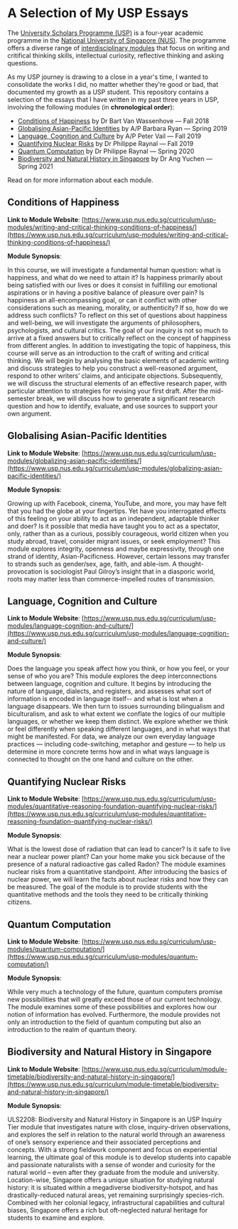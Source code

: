 # A Selection of My USP Essays

The [University Scholars Programme (USP)](https://www.usp.nus.edu.sg/) is a four-year academic programme in the [National University of Singapore (NUS)](https://www.nus.edu.sg/). The programme offers a diverse range of [interdisciplinary modules](https://www.usp.nus.edu.sg/curriculum/usp-modules/) that focus on writing and critifical thinking skills, intellectual curiosity, reflective thinking and asking questions.

As my USP journey is drawing to a close in a year's time, I wanted to consolidate the works I did, no matter whether they're good or bad, that documented my growth as a USP student. This repository contains a selection of the essays that I have written in my past three years in USP, involving the following modules (in **chronological order**):
- [Conditions of Happiness](https://github.com/LiuZechu/my-usp-essays/tree/main/conditions-of-happiness) by Dr Bart Van Wassenhove — Fall 2018
- [Globalising Asian-Pacific Identities](https://github.com/LiuZechu/my-usp-essays/tree/main/globalising-asian-pacific-identities) by A/P Barbara Ryan — Spring 2019
- [Language, Cognition and Culture](https://github.com/LiuZechu/my-usp-essays/tree/main/language-cognition-and-culture) by A/P Peter Vail — Fall 2019
- [Quantifying Nuclear Risks](https://github.com/LiuZechu/my-usp-essays/tree/main/quantifying-nuclear-risks) by Dr Philippe Raynal — Fall 2019
- [Quantum Computation](https://github.com/LiuZechu/my-usp-essays/tree/main/quantum-computation) by Dr Philippe Raynal — Spring 2020
- [Biodiversity and Natural History in Singapore](https://github.com/LiuZechu/my-usp-essays/tree/main/biodiversity-and-natural-history-in-singapore) by Dr Ang Yuchen — Spring 2021

Read on for more information about each module.

## Conditions of Happiness
**Link to Module Website**:
[https://www.usp.nus.edu.sg/curriculum/usp-modules/writing-and-critical-thinking-conditions-of-happiness/](https://www.usp.nus.edu.sg/curriculum/usp-modules/writing-and-critical-thinking-conditions-of-happiness/)

**Module Synopsis**: 

In this course, we will investigate a fundamental human question: what is happiness, and what do we need to attain it? Is happiness primarily about being satisfied with our lives or does it consist in fulfilling our emotional aspirations or in having a positive balance of pleasure over pain? Is happiness an all-encompassing goal, or can it conflict with other considerations such as meaning, morality, or authenticity? If so, how do we address such conflicts? To reflect on this set of questions about happiness and well-being, we will investigate the arguments of philosophers, psychologists, and cultural critics. The goal of our inquiry is not so much to arrive at a fixed answers but to critically reflect on the concept of happiness from different angles. In addition to investigating the topic of happiness, this course will serve as an introduction to the craft of writing and critical thinking. We will begin by analysing the basic elements of academic writing and discuss strategies to help you construct a well-reasoned argument, respond to other writers’ claims, and anticipate objections. Subsequently, we will discuss the structural elements of an effective research paper, with particular attention to strategies for revising your first draft. After the mid-semester break, we will discuss how to generate a significant research question and how to identify, evaluate, and use sources to support your own argument.

## Globalising Asian-Pacific Identities
**Link to Module Website**: [https://www.usp.nus.edu.sg/curriculum/usp-modules/globalizing-asian-pacific-identities/](https://www.usp.nus.edu.sg/curriculum/usp-modules/globalizing-asian-pacific-identities/)

**Module Synopsis**:

Growing up with Facebook, cinema, YouTube, and more, you may have felt that you had the globe at your fingertips. Yet have you interrogated effects of this feeling on your ability to act as an independent, adaptable thinker and doer? Is it possible that media have taught you to act as a spectator, only, rather than as a curious, possibly courageous, world citizen when you study abroad, travel, consider migrant issues, or seek employment? This module explores integrity, openness and maybe expressivity, through one strand of identity, Asian-Pacificness. However, certain lessons may transfer to strands such as gender/sex, age, faith, and able-ism. A thought-provocation is sociologist Paul Gilroy’s insight that in a diasporic world, roots may matter less than commerce-impelled routes of transmission.

## Language, Cognition and Culture
**Link to Module Website**: [https://www.usp.nus.edu.sg/curriculum/usp-modules/language-cognition-and-culture/](https://www.usp.nus.edu.sg/curriculum/usp-modules/language-cognition-and-culture/)

**Module Synopsis**:

Does the language you speak affect how you think, or how you feel, or your sense of who you are? This module explores the deep interconnections between language, cognition and culture. It begins by introducing the nature of language, dialects, and registers, and assesses what sort of information is encoded in language itself-- and what is lost when a language disappears. We then turn to issues surrounding bilingualism and biculturalism, and ask to what extent we conflate the logics of our multiple languages, or whether we keep them distinct. We explore whether we think or feel differently when speaking different languages, and in what ways that might be manifested. For data, we analyze our own everyday language practices — including code-switching, metaphor and gesture — to help us determine in more concrete terms how and in what ways language is connected to thought on the one hand and culture on the other. 

## Quantifying Nuclear Risks
**Link to Module Website**: [https://www.usp.nus.edu.sg/curriculum/usp-modules/quantitative-reasoning-foundation-quantifying-nuclear-risks/](https://www.usp.nus.edu.sg/curriculum/usp-modules/quantitative-reasoning-foundation-quantifying-nuclear-risks/)

**Module Synopsis**:

What is the lowest dose of radiation that can lead to cancer? Is it safe to live near a nuclear power plant? Can your home make you sick because of the presence of a natural radioactive gas called Radon? The module examines nuclear risks from a quantitative standpoint. After introducing the basics of nuclear power, we will learn the facts about nuclear risks and how they can be measured. The goal of the module is to provide students with the quantitative methods and the tools they need to be critically thinking citizens.

## Quantum Computation
**Link to Module Website**: [https://www.usp.nus.edu.sg/curriculum/usp-modules/quantum-computation/](https://www.usp.nus.edu.sg/curriculum/usp-modules/quantum-computation/)

**Module Synopsis**:

While very much a technology of the future, quantum computers promise new possibilities that will greatly exceed those of our current technology. The module examines some of these possibilities and explores how our notion of information has evolved. Furthermore, the module provides not only an introduction to the field of quantum computing but also an introduction to the realm of quantum theory.

## Biodiversity and Natural History in Singapore
**Link to Module Website**: [https://www.usp.nus.edu.sg/curriculum/module-timetable/biodiversity-and-natural-history-in-singapore/](https://www.usp.nus.edu.sg/curriculum/module-timetable/biodiversity-and-natural-history-in-singapore/)

**Module Synopsis**:

ULS2208: Biodiversity and Natural History in Singapore is an USP Inquiry Tier module that investigates nature with close, inquiry-driven observations, and explores the self in relation to the natural world through an awareness of one’s sensory experience and their associated perceptions and concepts. With a strong fieldwork component and focus on experiential learning, the ultimate goal of this module is to develop students into capable and passionate naturalists with a sense of wonder and curiosity for the natural world – even after they graduate from the module and university. Location-wise, Singapore offers a unique situation for studying natural history: it is situated within a megadiverse biodiversity-hotspot, and has drastically-reduced natural areas, yet remaining surprisingly species-rich. Combined with her colonial legacy, infrastructural capabilities and cultural biases, Singapore offers a rich but oft-neglected natural heritage for students to examine and explore.
